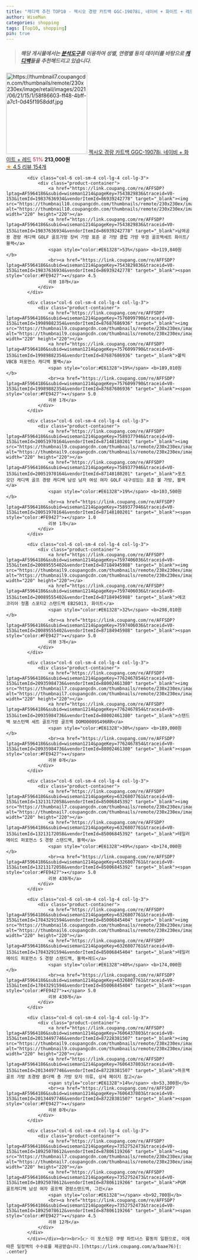 ```yaml
---
title: "캐디백 추천 TOP10 - 젝시오 경량 카트백 GGC-19078i, 네이비 + 화이트 + 레드"
author: WiseMan
categories: shopping
tags: [Top10, shopping]
pin: true
---
```


> ##### 해당 게시물에서는 [**분석도구**](https://itemscout.io/)를 이용하여 **성별**, **연령별** 등의 데이터를 바탕으로 [**캐디백**](https://link.coupang.com/a/baae76)들을 추천해드리고 있습니다.
<div class="container"><div class="row">
            <div class="col-6 col-sm-4 col-lg-4 col-lg-3">
                <div class="product-container">
                    <a href="https://link.coupang.com/re/AFFSDP?lptag=AF5964186&subid=wiseman1214&pageKey=5623524147&traceid=V0-153&itemId=9124974597&vendorItemId=76805729483" target="_blank"><img src="https://thumbnail7.coupangcdn.com/thumbnails/remote/230x230ex/image/retail/images/2021/06/21/15/1/58f86603-ff48-4bff-a7c1-0d45f1958ddf.jpg" alt="https://thumbnail7.coupangcdn.com/thumbnails/remote/230x230ex/image/retail/images/2021/06/21/15/1/58f86603-ff48-4bff-a7c1-0d45f1958ddf.jpg" width="220" height="220"></a>
                    <a href="https://link.coupang.com/re/AFFSDP?lptag=AF5964186&subid=wiseman1214&pageKey=5623524147&traceid=V0-153&itemId=9124974597&vendorItemId=76805729483" target="_blank">젝시오 경량 카트백 GGC-19078i, 네이비 + 화이트 + 레드</a>
                    <span style="color:#E61328">51%</span> <b>213,000원</b>
                    <br><a href="https://link.coupang.com/re/AFFSDP?lptag=AF5964186&subid=wiseman1214&pageKey=5623524147&traceid=V0-153&itemId=9124974597&vendorItemId=76805729483" target="_blank"><span style="color:#FE9427">★</span> 4.5
                    리뷰 154개</a>
                </div>
            </div>
            
            <div class="col-6 col-sm-4 col-lg-4 col-lg-3">
                <div class="product-container">
                    <a href="https://link.coupang.com/re/AFFSDP?lptag=AF5964186&subid=wiseman1214&pageKey=7543829836&traceid=V0-153&itemId=19837636934&vendorItemId=86939242778" target="_blank"><img src="https://thumbnail10.coupangcdn.com/thumbnails/remote/230x230ex/image/vendor_inventory/8906/64473970b35ae6f6fc258f921599145455b09cbd49f6dc64eaf99c25b12d.jpg" alt="https://thumbnail10.coupangcdn.com/thumbnails/remote/230x230ex/image/vendor_inventory/8906/64473970b35ae6f6fc258f921599145455b09cbd49f6dc64eaf99c25b12d.jpg" width="220" height="220"></a>
                    <a href="https://link.coupang.com/re/AFFSDP?lptag=AF5964186&subid=wiseman1214&pageKey=7543829836&traceid=V0-153&itemId=19837636934&vendorItemId=86939242778" target="_blank">남여공용 경량 캐디백 GOLF 골프가방 장비 가방 표준 공 가방 클럽 가방 뚜껑 골프백세트 화이트/ 블랙</a>
                    <span style="color:#E61328">53%</span> <b>119,840원</b>
                    <br><a href="https://link.coupang.com/re/AFFSDP?lptag=AF5964186&subid=wiseman1214&pageKey=7543829836&traceid=V0-153&itemId=19837636934&vendorItemId=86939242778" target="_blank"><span style="color:#FE9427">★</span> 4.5
                    리뷰 10개</a>
                </div>
            </div>
            
            <div class="col-6 col-sm-4 col-lg-4 col-lg-3">
                <div class="product-container">
                    <a href="https://link.coupang.com/re/AFFSDP?lptag=AF5964186&subid=wiseman1214&pageKey=7576099790&traceid=V0-153&itemId=19989882354&vendorItemId=87687686936" target="_blank"><img src="https://thumbnail9.coupangcdn.com/thumbnails/remote/230x230ex/image/vendor_inventory/f168/410163b49d8466b10044902a76ceb7082bffe6ee738cf367422e2aa33e33.jpg" alt="https://thumbnail9.coupangcdn.com/thumbnails/remote/230x230ex/image/vendor_inventory/f168/410163b49d8466b10044902a76ceb7082bffe6ee738cf367422e2aa33e33.jpg" width="220" height="220"></a>
                    <a href="https://link.coupang.com/re/AFFSDP?lptag=AF5964186&subid=wiseman1214&pageKey=7576099790&traceid=V0-153&itemId=19989882354&vendorItemId=87687686936" target="_blank">볼빅 VBCB 퍼포먼스 캐디백 블랙</a>
                    <span style="color:#E61328">19%</span> <b>189,010원</b>
                    <br><a href="https://link.coupang.com/re/AFFSDP?lptag=AF5964186&subid=wiseman1214&pageKey=7576099790&traceid=V0-153&itemId=19989882354&vendorItemId=87687686936" target="_blank"><span style="color:#FE9427">★</span> 5.0
                    리뷰 1개</a>
                </div>
            </div>
            
            <div class="col-6 col-sm-4 col-lg-4 col-lg-3">
                <div class="product-container">
                    <a href="https://link.coupang.com/re/AFFSDP?lptag=AF5964186&subid=wiseman1214&pageKey=7589377946&traceid=V0-153&itemId=20051970164&vendorItemId=87148180201" target="_blank"><img src="https://thumbnail9.coupangcdn.com/thumbnails/remote/230x230ex/image/vendor_inventory/df93/62d9a034dc52cf5ccc68caf77d7f344fdb81e775c593b48dcff1fe1ac903.jpg" alt="https://thumbnail9.coupangcdn.com/thumbnails/remote/230x230ex/image/vendor_inventory/df93/62d9a034dc52cf5ccc68caf77d7f344fdb81e775c593b48dcff1fe1ac903.jpg" width="220" height="220"></a>
                    <a href="https://link.coupang.com/re/AFFSDP?lptag=AF5964186&subid=wiseman1214&pageKey=7589377946&traceid=V0-153&itemId=20051970164&vendorItemId=87148180201" target="_blank">포츠 모던 캐디백 골프 경량 캐디백 남성 남자 여성 여자 GOLF 내구성있는 표준 볼 가방, 블랙</a>
                    <span style="color:#E61328">19%</span> <b>103,500원</b>
                    <br><a href="https://link.coupang.com/re/AFFSDP?lptag=AF5964186&subid=wiseman1214&pageKey=7589377946&traceid=V0-153&itemId=20051970164&vendorItemId=87148180201" target="_blank"><span style="color:#FE9427">★</span> 1.0
                    리뷰 1개</a>
                </div>
            </div>
            
            <div class="col-6 col-sm-4 col-lg-4 col-lg-3">
                <div class="product-container">
                    <a href="https://link.coupang.com/re/AFFSDP?lptag=AF5964186&subid=wiseman1214&pageKey=7597406036&traceid=V0-153&itemId=20089555402&vendorItemId=87184945988" target="_blank"><img src="https://thumbnail9.coupangcdn.com/thumbnails/remote/230x230ex/image/vendor_inventory/4655/a17746d057ca80d26c97de02541691caf8c1a401df950fa2867cd6c4725c.jpg" alt="https://thumbnail9.coupangcdn.com/thumbnails/remote/230x230ex/image/vendor_inventory/4655/a17746d057ca80d26c97de02541691caf8c1a401df950fa2867cd6c4725c.jpg" width="220" height="220"></a>
                    <a href="https://link.coupang.com/re/AFFSDP?lptag=AF5964186&subid=wiseman1214&pageKey=7597406036&traceid=V0-153&itemId=20089555402&vendorItemId=87184945988" target="_blank">에코 코리아 정품 스포티2 스탠드백 EB2S013, 화이트</a>
                    <span style="color:#E61328">32%</span> <b>298,010원</b>
                    <br><a href="https://link.coupang.com/re/AFFSDP?lptag=AF5964186&subid=wiseman1214&pageKey=7597406036&traceid=V0-153&itemId=20089555402&vendorItemId=87184945988" target="_blank"><span style="color:#FE9427">★</span> 5.0
                    리뷰 3개</a>
                </div>
            </div>
            
            <div class="col-6 col-sm-4 col-lg-4 col-lg-3">
                <div class="product-container">
                    <a href="https://link.coupang.com/re/AFFSDP?lptag=AF5964186&subid=wiseman1214&pageKey=7762467854&traceid=V0-153&itemId=20935984736&vendorItemId=88002461380" target="_blank"><img src="https://thumbnail7.coupangcdn.com/thumbnails/remote/230x230ex/image/vendor_inventory/4386/05f4597abdb9908c7354236f7936ee03c8b2130d386970885dc40484630f.jpg" alt="https://thumbnail7.coupangcdn.com/thumbnails/remote/230x230ex/image/vendor_inventory/4386/05f4597abdb9908c7354236f7936ee03c8b2130d386970885dc40484630f.jpg" width="220" height="220"></a>
                    <a href="https://link.coupang.com/re/AFFSDP?lptag=AF5964186&subid=wiseman1214&pageKey=7762467854&traceid=V0-153&itemId=20935984736&vendorItemId=88002461380" target="_blank">스탠드백 보스턴백 세트 골프가방 골프백 DOMO0009S496RR</a>
                    <span style="color:#E61328">30%</span> <b>189,000원</b>
                    <br><a href="https://link.coupang.com/re/AFFSDP?lptag=AF5964186&subid=wiseman1214&pageKey=7762467854&traceid=V0-153&itemId=20935984736&vendorItemId=88002461380" target="_blank"><span style="color:#FE9427">★</span> 
                    리뷰 0개</a>
                </div>
            </div>
            
            <div class="col-6 col-sm-4 col-lg-4 col-lg-3">
                <div class="product-container">
                    <a href="https://link.coupang.com/re/AFFSDP?lptag=AF5964186&subid=wiseman1214&pageKey=6326807761&traceid=V0-153&itemId=13213172058&vendorItemId=85006845392" target="_blank"><img src="https://thumbnail7.coupangcdn.com/thumbnails/remote/230x230ex/image/vendor_inventory/f10f/281c61f5c5c8c06eca82768d45e7ed8e4ce4aa6ab9ce39bd1a33e99d13a3.jpg" alt="https://thumbnail7.coupangcdn.com/thumbnails/remote/230x230ex/image/vendor_inventory/f10f/281c61f5c5c8c06eca82768d45e7ed8e4ce4aa6ab9ce39bd1a33e99d13a3.jpg" width="220" height="220"></a>
                    <a href="https://link.coupang.com/re/AFFSDP?lptag=AF5964186&subid=wiseman1214&pageKey=6326807761&traceid=V0-153&itemId=13213172058&vendorItemId=85006845392" target="_blank">테일러메이드 퍼포먼스 S 경량 스탠드백, 블랙</a>
                    <span style="color:#E61328">49%</span> <b>174,000원</b>
                    <br><a href="https://link.coupang.com/re/AFFSDP?lptag=AF5964186&subid=wiseman1214&pageKey=6326807761&traceid=V0-153&itemId=13213172058&vendorItemId=85006845392" target="_blank"><span style="color:#FE9427">★</span> 5.0
                    리뷰 430개</a>
                </div>
            </div>
            
            <div class="col-6 col-sm-4 col-lg-4 col-lg-3">
                <div class="product-container">
                    <a href="https://link.coupang.com/re/AFFSDP?lptag=AF5964186&subid=wiseman1214&pageKey=6326807761&traceid=V0-153&itemId=17843291594&vendorItemId=85006845404" target="_blank"><img src="https://thumbnail6.coupangcdn.com/thumbnails/remote/230x230ex/image/vendor_inventory/188d/e9713dc45ffa803b5233dc9bbe99b75e5a5d93d3dca03e8b4e254a61b19e.jpg" alt="https://thumbnail6.coupangcdn.com/thumbnails/remote/230x230ex/image/vendor_inventory/188d/e9713dc45ffa803b5233dc9bbe99b75e5a5d93d3dca03e8b4e254a61b19e.jpg" width="220" height="220"></a>
                    <a href="https://link.coupang.com/re/AFFSDP?lptag=AF5964186&subid=wiseman1214&pageKey=6326807761&traceid=V0-153&itemId=17843291594&vendorItemId=85006845404" target="_blank">테일러메이드 퍼포먼스 S 경량 스탠드백, 블랙+레드</a>
                    <span style="color:#E61328">40%</span> <b>174,000원</b>
                    <br><a href="https://link.coupang.com/re/AFFSDP?lptag=AF5964186&subid=wiseman1214&pageKey=6326807761&traceid=V0-153&itemId=17843291594&vendorItemId=85006845404" target="_blank"><span style="color:#FE9427">★</span> 5.0
                    리뷰 430개</a>
                </div>
            </div>
            
            <div class="col-6 col-sm-4 col-lg-4 col-lg-3">
                <div class="product-container">
                    <a href="https://link.coupang.com/re/AFFSDP?lptag=AF5964186&subid=wiseman1214&pageKey=7606437803&traceid=V0-153&itemId=20134497746&vendorItemId=87228381507" target="_blank"><img src="https://thumbnail9.coupangcdn.com/thumbnails/remote/230x230ex/image/vendor_inventory/522a/05375baceac9927abca54b346f870aa396528f1b43b01152591e16ea24d3.jpg" alt="https://thumbnail9.coupangcdn.com/thumbnails/remote/230x230ex/image/vendor_inventory/522a/05375baceac9927abca54b346f870aa396528f1b43b01152591e16ea24d3.jpg" width="220" height="220"></a>
                    <a href="https://link.coupang.com/re/AFFSDP?lptag=AF5964186&subid=wiseman1214&pageKey=7606437803&traceid=V0-153&itemId=20134497746&vendorItemId=87228381507" target="_blank">하프백 골프 가방 초경량 숄더백 총 가방 모자 의류, 상세 페이지 참고</a>
                    <span style="color:#E61328">14%</span> <b>53,300원</b>
                    <br><a href="https://link.coupang.com/re/AFFSDP?lptag=AF5964186&subid=wiseman1214&pageKey=7606437803&traceid=V0-153&itemId=20134497746&vendorItemId=87228381507" target="_blank"><span style="color:#FE9427">★</span> 
                    리뷰 0개</a>
                </div>
            </div>
            
            <div class="col-6 col-sm-4 col-lg-4 col-lg-3">
                <div class="product-container">
                    <a href="https://link.coupang.com/re/AFFSDP?lptag=AF5964186&subid=wiseman1214&pageKey=7352752473&traceid=V0-153&itemId=18925078612&vendorItemId=87806119266" target="_blank"><img src="https://thumbnail7.coupangcdn.com/thumbnails/remote/230x230ex/image/vendor_inventory/f2a6/f673c3ae5db3bb8510a4f5f0a8d2a513ddf9f78aa11531c966bf02d8ae40.jpg" alt="https://thumbnail7.coupangcdn.com/thumbnails/remote/230x230ex/image/vendor_inventory/f2a6/f673c3ae5db3bb8510a4f5f0a8d2a513ddf9f78aa11531c966bf02d8ae40.jpg" width="220" height="220"></a>
                    <a href="https://link.coupang.com/re/AFFSDP?lptag=AF5964186&subid=wiseman1214&pageKey=7352752473&traceid=V0-153&itemId=18925078612&vendorItemId=87806119266" target="_blank">PGM 골프캐디백 남성 여자 골프백 경량스탠드백, 그린</a>
                    <span style="color:#E61328"></span> <b>92,700원</b>
                    <br><a href="https://link.coupang.com/re/AFFSDP?lptag=AF5964186&subid=wiseman1214&pageKey=7352752473&traceid=V0-153&itemId=18925078612&vendorItemId=87806119266" target="_blank"><span style="color:#FE9427">★</span> 4.5
                    리뷰 12개</a>
                </div>
            </div>
            </div></div><br><br>[👉 이 포스팅은 쿠팡 파트너스 활동의 일환으로, 이에 따른 일정액의 수수료를 제공받습니다.](https://link.coupang.com/a/baae76){: .center}